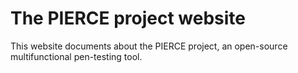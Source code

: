 # The PIERCE project website

This website documents about the PIERCE project, an open-source multifunctional pen-testing tool.
